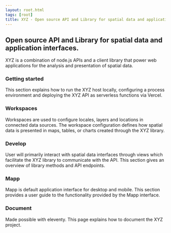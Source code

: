 ```yaml
---
layout: root.html
tags: [root]
title: XYZ - Open source API and Library for spatial data and application interfaces
---
```


## Open source API and Library for spatial data and application interfaces.

XYZ is a combination of node.js APIs and a client library that power web applications for the analysis and presentation of spatial data.

### Getting started

This section explains how to run the XYZ host locally, configuring a process environment and deploying the XYZ API as serverless functions via Vercel.

### Workspaces

Workspaces are used to configure locales, layers and locations in connected data sources. The workspace configuration defines how spatial data is presented in maps, tables, or charts created through the XYZ library.

### Develop

User will primarily interact with spatial data interfaces through views which facilitate the XYZ library to communicate with the API. This section gives an overview of library methods and API endpoints.

### Mapp

Mapp is default application interface for desktop and mobile. This section provides a user guide to the functionality provided by the Mapp interface.

### Document

Made possible with eleventy. This page explains how to document the XYZ project.